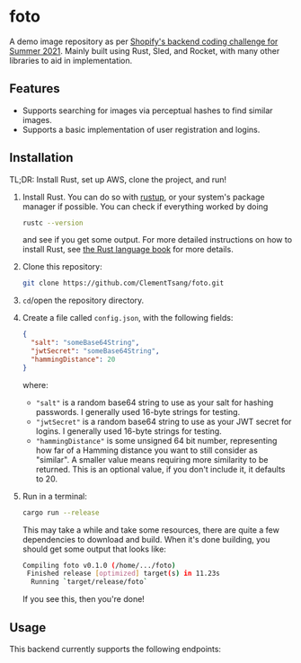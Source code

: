 # foto

A demo image repository as per [Shopify's backend coding challenge for Summer 2021](https://docs.google.com/document/d/1ZKRywXQLZWOqVOHC4JkF3LqdpO3Llpfk_CkZPR8bjak/edit).
Mainly built using Rust, Sled, and Rocket, with many other libraries to aid in implementation.

## Features

- Supports searching for images via perceptual hashes to find similar images.
- Supports a basic implementation of user registration and logins.

## Installation

TL;DR: Install Rust, set up AWS, clone the project, and run!

1. Install Rust. You can do so with [rustup](https://www.rust-lang.org/tools/install), or your system's package manager if possible. You can check if everything worked by doing

   ```bash
   rustc --version
   ```

   and see if you get some output. For more detailed instructions on how to install Rust, see [the Rust language book](https://doc.rust-lang.org/book/ch01-01-installation.html) for more details.

2. Clone this repository:

   ```bash
   git clone https://github.com/ClementTsang/foto.git
   ```

3. `cd`/open the repository directory.

4. Create a file called `config.json`, with the following fields:

   ```json
   {
     "salt": "someBase64String",
     "jwtSecret": "someBase64String",
     "hammingDistance": 20
   }
   ```

   where:

   - `"salt"` is a random base64 string to use as your salt for hashing passwords. I generally used 16-byte strings for testing.
   - `"jwtSecret"` is a random base64 string to use as your JWT secret for logins. I generally used 16-byte strings for testing.
   - `"hammingDistance"` is some unsigned 64 bit number, representing how far of a Hamming distance you want to still consider as "similar". A smaller value means requiring more similarity to be returned. This is an optional value, if you don't include it, it defaults to 20.

5. Run in a terminal:

   ```bash
   cargo run --release
   ```

   This may take a while and take some resources, there are quite a few dependencies to download and build. When it's done building, you should get some output that looks like:

   ```bash
   Compiling foto v0.1.0 (/home/.../foto)
    Finished release [optimized] target(s) in 11.23s
     Running `target/release/foto`
   ```

   If you see this, then you're done!

## Usage

This backend currently supports the following endpoints:
